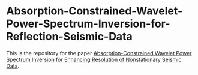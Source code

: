 # Absorption-Constrained-Wavelet-Power-Spectrum-Inversion-for-Reflection-Seismic-Data
This is the repository for the paper [Absorption-Constrained Wavelet Power Spectrum Inversion for Enhancing Resolution of Nonstationary Seismic Data](https://doi.org/10.1109/TGRS.2023.3347659).
